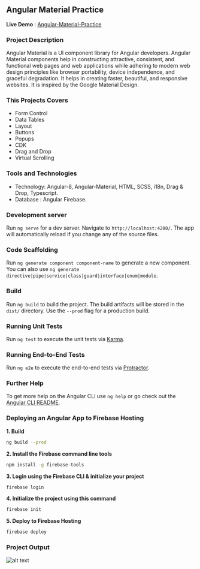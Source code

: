 ## Angular Material Practice

**Live Demo** : [Angular-Material-Practice](https://angular-material8.firebaseapp.com)

### Project Description

Angular Material is a UI component library for Angular developers. Angular Material components help in constructing attractive, consistent, and functional web pages and web applications while adhering to modern web design principles like browser portability, device independence, and graceful degradation. It helps in creating faster, beautiful, and responsive websites. It is inspired by the Google Material Design.

### This Projects Covers

- Form Control
- Data Tables
- Layout
- Buttons
- Popups
- CDK
- Drag and Drop
- Virtual Scrolling

### Tools and Technologies

- Technology: Angular-8, Angular-Material, HTML, SCSS, i18n, Drag & Drop, Typescript.
- Database : Angular Firebase.

### Development server

Run `ng serve` for a dev server. Navigate to `http://localhost:4200/`. The app will automatically reload if you change any of the source files.

### Code Scaffolding

Run `ng generate component component-name` to generate a new component. You can also use `ng generate directive|pipe|service|class|guard|interface|enum|module`.

### Build

Run `ng build` to build the project. The build artifacts will be stored in the `dist/` directory. Use the `--prod` flag for a production build.

### Running Unit Tests

Run `ng test` to execute the unit tests via [Karma](https://karma-runner.github.io).

### Running End-to-End Tests

Run `ng e2e` to execute the end-to-end tests via [Protractor](http://www.protractortest.org/).

### Further Help

To get more help on the Angular CLI use `ng help` or go check out the [Angular CLI README](https://github.com/angular/angular-cli/blob/master/README.md).

### Deploying an Angular App to Firebase Hosting

**1. Build**
```bash
ng build --prod
```
**2. Install the Firebase command line tools**
```bash
npm install -g firebase-tools
```
**3. Login using the Firebase CLI & initialize your project**
```bash
firebase login
```
**4. Initialize the project using this command**
```bash
firebase init
```
**5. Deploy to Firebase Hosting**
```bash
firebase deploy
```

### Project Output

![alt text](https://github.com/learning-zone/angular-interview-questions/blob/master/angular-material/src/assets/angular-material.png)
